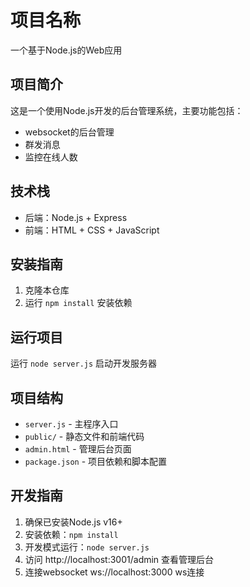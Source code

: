 # 项目名称

一个基于Node.js的Web应用

## 项目简介

这是一个使用Node.js开发的后台管理系统，主要功能包括：
- websocket的后台管理
- 群发消息
- 监控在线人数

## 技术栈

- 后端：Node.js + Express
- 前端：HTML + CSS + JavaScript

## 安装指南

1. 克隆本仓库
2. 运行 `npm install` 安装依赖

## 运行项目

运行 `node server.js` 启动开发服务器

## 项目结构

- `server.js` - 主程序入口
- `public/` - 静态文件和前端代码
- `admin.html` - 管理后台页面
- `package.json` - 项目依赖和脚本配置

## 开发指南

1. 确保已安装Node.js v16+
2. 安装依赖：`npm install`
3. 开发模式运行：`node server.js`
4. 访问 http://localhost:3001/admin 查看管理后台
5. 连接websocket ws://localhost:3000 ws连接
